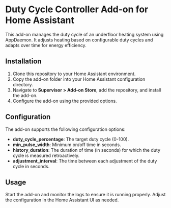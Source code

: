 # Duty Cycle Controller Add-on for Home Assistant

This add-on manages the duty cycle of an underfloor heating system using AppDaemon. It adjusts heating based on configurable duty cycles and adapts over time for energy efficiency.

## Installation

1. Clone this repository to your Home Assistant environment.
2. Copy the add-on folder into your Home Assistant configuration directory.
3. Navigate to **Supervisor > Add-on Store**, add the repository, and install the add-on.
4. Configure the add-on using the provided options.

## Configuration

The add-on supports the following configuration options:

- **duty_cycle_percentage**: The target duty cycle (0-100).
- **min_pulse_width**: Minimum on/off time in seconds.
- **history_duration**: The duration of time (in seconds) for which the duty cycle is measured retroactively.
- **adjustment_interval**: The time between each adjustment of the duty cycle in seconds.

## Usage

Start the add-on and monitor the logs to ensure it is running properly. Adjust the configuration in the Home Assistant UI as needed.
